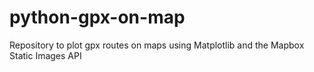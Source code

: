 # python-gpx-on-map
Repository to plot gpx routes on maps using Matplotlib and the Mapbox Static Images API
